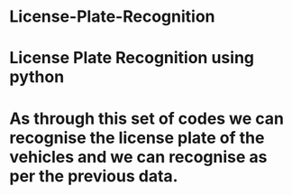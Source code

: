 # License-Plate-Recognition
# License Plate Recognition using python
# As through this set of codes we can recognise the license plate of the vehicles and we can recognise as per the previous data.
